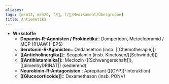 ```yaml
---
aliases: 
tags: [m/m12, m/m20, f/💩, f/💊/Medikament/Übergruppe]
title: Antiemetika
---
```

- **Wirkstoffe**
	- **Dopamin-R-Agonisten / Prokinetika**:: Domperidon, Metoclopramid / MCP ([[UAW]]: EPS)
	- **Serotonin-R-Agonisten**:: Ondansetron (insb. [[Chemotherapie]])
	- **[[Anticholinergika]]**:: Scopolamin (insb. Kinetosen/[[Schwindel]])
	- **[[Antihistaminika]]**:: Meclozin ([[Schwangerschaft]]), [[dimenhyDRINAT]] (sedierend)
	- **Neurokinin-R-Antagonisten**:: Aprepitant ([[CYP]]-Interaktion)
	- **[[Glucocorticoide]]**:: Dexamethason (insb. PONV)